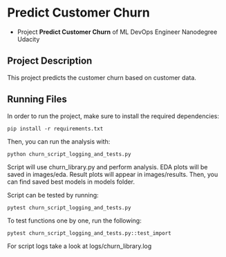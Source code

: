 # Predict Customer Churn

- Project **Predict Customer Churn** of ML DevOps Engineer Nanodegree Udacity

## Project Description
This project predicts the customer churn based on customer data.


## Running Files
In order to run the project, make sure to install the required dependencies:

```pip install -r requirements.txt```

Then, you can run the analysis with:

```python churn_script_logging_and_tests.py```

Script will use churn_library.py and perform analysis. EDA plots will be saved in images/eda. Result plots will appear in images/results. Then, you can find saved best models in models folder.

Script can be tested by running:

```pytest churn_script_logging_and_tests.py```

To test functions one by one, run the following:

```pytest churn_script_logging_and_tests.py::test_import ```

For script logs take a look at logs/churn_library.log
